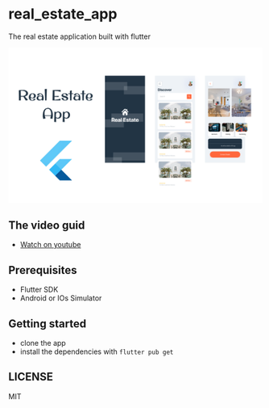 # real_estate_app

The real estate application built with flutter

![image](https://raw.githubusercontent.com/flutter-ninja/real-estate-app/master/assets/images/thumb-nail.png)

## The video guid

- [Watch on youtube](https://www.youtube.com/watch?v=AGTqJ6sUXbk)

## Prerequisites

- Flutter SDK
- Android or IOs Simulator

## Getting started

- clone the app
- install the dependencies with `flutter pub get`

## LICENSE

MIT
